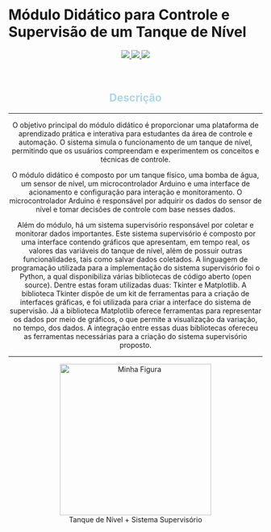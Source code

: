 # Módulo Didático para Controle e Supervisão de um Tanque de Nível

<center>
<a href="" alt="Python" target="_blank">
  <img src="https://img.shields.io/badge/Python-3776AB?style=for-the-badge&logo=python&logoColor=white">
</a>
<a href="" alt="C" target="_blank">
  <img src="https://img.shields.io/badge/C-00599C?style=for-the-badge&logo=c&logoColor=white">
</a>

<a href="" alt="Arduino" target="_blank">
  <img src="https://img.shields.io/badge/Arduino-Open%20Source-blue">
</a>
</center>


<br>
<br>

<center><h2 style="color:lightblue;">Descrição</h2></center>
<hr/>
<center>
<p>
O objetivo principal do módulo didático é proporcionar uma plataforma de aprendizado prática e interativa para estudantes da área de controle e automação. O sistema simula o funcionamento de um tanque de nível, permitindo que os usuários compreendam e experimentem os conceitos e técnicas de controle.
</p>

<p>
O módulo didático é composto por um tanque físico, uma bomba de água, um sensor de nível, um microcontrolador Arduino e uma interface de acionamento e configuração para interação e monitoramento. O microcontrolador Arduino é responsável por adquirir os dados do sensor de nível e tomar decisões de controle com base nesses dados.
</p>

<p>
Além do módulo, há um sistema supervisório responsável por coletar e monitorar dados importantes. Este sistema supervisório é composto por uma interface contendo gráficos que apresentam, em tempo real, os valores das variáveis do tanque de nível, além de possuir outras funcionalidades, tais como salvar dados coletados. A linguagem de programação utilizada para a implementação do sistema supervisório foi o Python, a qual disponibiliza várias bibliotecas de código aberto (open source). Dentre estas foram utilizadas duas: Tkinter e Matplotlib. A biblioteca Tkinter dispõe de um kit de ferramentas para a criação de interfaces gráficas, e foi utilizada para criar a interface do sistema de supervisão. Já a biblioteca Matplotlib oferece ferramentas para representar os dados por meio de gráficos, o que permite a visualização da variação, no tempo, dos dados. A integração entre essas duas bibliotecas ofereceu as ferramentas necessárias para a criação do sistema supervisório proposto.
</p>
</center>
<hr/>

<center>
<figure>
  <img style="width:300px;" src=".\Firmware do Módulo\imgs\system.gif" alt="Minha Figura">
  <figcaption>
  Tanque de Nível + Sistema Supervisório</figcaption>
</figure>
</center>